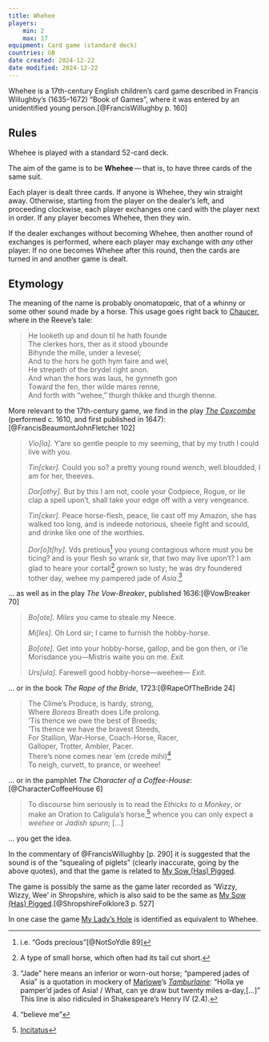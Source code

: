 ```yaml
---
title: Whehee
players:
    min: 2
    max: 17
equipment: Card game (standard deck)
countries: GB
date created: 2024-12-22
date modified: 2024-12-22
---
```


Whehee is a 17th-century English children’s card game described in Francis Willughby’s (1635–1672) “Book of Games”, where it was entered by an unidentified young person.[@FrancisWillughby p. 160]

## Rules

Whehee is played with a standard 52-card deck.

The aim of the game is to be **Whehee** — that is, to have three cards of the same suit.

Each player is dealt three cards. If anyone is Whehee, they win straight away.  Otherwise, starting from the player on the dealer’s left, and proceeding clockwise, each player exchanges one card with the player next in order. If any player becomes Whehee, then they win.

If the dealer exchanges without becoming Whehee, then another round of exchanges is performed, where each player may exchange with _any_ other player. If no one becomes Whehee after this round, then the cards are turned in and another game is dealt.

## Etymology

The meaning of the name is probably onomatopœic, that of a whinny or some other sound made by a horse. This usage goes right back to [Chaucer](https://en.wikipedia.org/wiki/Geoffrey_Chaucer), where in the Reeve’s tale:

> He looketh up and doun til he hath founde<br/>
> The clerkes hors, ther as it stood ybounde<br/>
> Bihynde the mille, under a levesel;<br/>
> And to the hors he goth hym faire and wel,<br/>
> He strepeth of the brydel right anon.<br/>
> And whan the hors was laus, he gynneth gon<br/>
> Toward the fen, ther wilde mares renne,<br/>
> And forth with “wehee,” thurgh thikke and thurgh thenne.

More relevant to the 17th-century game, we find in the play [<cite>The Coxcombe</cite>](https://en.wikipedia.org/wiki/The_Coxcomb) (performed <abbr>c.</abbr> 1610, and first published in 1647):[@FrancisBeaumontJohnFletcher 102]

> _Vio[la]._ Y’are so gentle people to my seeming, that by my truth I could live with you.
> 
> _Tin[cker]._ Could you so? a pretty young round wench, well bloudded, I am for her, theeves.
>
> _Dor[othy]._ But by this I am not, coole your Codpiece, Rogue, or Ile clap a spell upon’t, shall take your edge off with a very vengeance.
>
> _Tin[cker]._ Peace horse-flesh, peace, Ile cast off my Amazon, she has walked too long, and is indeede notorious, sheele fight and scould, and drinke like one of the worthies.
>
> _Dor[o]t[hy]._ Vds pretious[^fn0] you young contagious whore must you be ticing? and is your flesh so wrank sir, that two may live upon’t? I am glad to heare your cortall[^fn1] grown so lusty; he was dry foundered tother day, wehee my pampered jade of _Asia_.[^jade]

[^fn0]: i.e. “Gods precious”[@NotSoYdle 89]

[^fn1]: A type of small horse, which often had its tail cut short.

[^jade]: “Jade” here means an inferior or worn-out horse; “pampered jades of Asia” is a quotation in mockery of [Marlowe](https://en.wikipedia.org/wiki/Christopher_Marlowe)’s [<cite>Tamburlaine</cite>](https://en.wikipedia.org/wiki/Tamburlaine): “Holla ye pamper’d jades of Asia! / What, can ye draw but twenty miles a-day,[…]” This line is also ridiculed in Shakespeare’s Henry IV (2.4).

… as well as in the play <cite>The Vow-Breaker</cite>, published 1636:[@VowBreaker 70]

> _Bo[ote]._ _Miles_ you came to steale my Neece.
>
> _Mi[les]._ Oh Lord sir; I came to furnish the hobby-horse.
>
> _Bo[ote]._ Get into your hobby-horse, gallop, and be gon then, or i’le Morisdance you—Mistris waite you on me. _Exit._
>
> _Urs[ula]._ Farewell good hobby-horse—weehee— _Exit._

... or in the book <cite>The Rape of the Bride</cite>, 1723:[@RapeOfTheBride 24]

> The Clime’s Produce, is hardy, strong,<br/>
> Where _Boreas_ Breath does Life prolong.<br/>
> ’Tis thence we owe the best of Breeds;<br/>
> ’Tis thence we have the bravest Steeds,<br/>
> For Stallion, War-Horse, Coach-Horse, Racer,<br/>
> Galloper, Trotter, Ambler, Pacer.<br/>
> There’s none comes near ’em (<span lang="la">crede mihi</span>)[^fn2]<br/>
> To neigh, curvett, to prance, or weehee!

[^fn2]: “believe me”

... or in the pamphlet <cite>The Character of a Coffee-House</cite>:[@CharacterCoffeeHouse 6]

> To discourse him seriously is to read the _Ethicks to a Monkey_, or make an Oration to Caligula’s horse,[^fn3] whence you can only expect a _weehee_ or _Jadish spurn_; […]

[^fn3]: [Incitatus](https://en.wikipedia.org/wiki/Incitatus)

... you get the idea.

In the commentary of @FrancisWillughby [p. 290] it is suggested that the sound is of the “squealing of piglets” (clearly inaccurate, going by the above quotes), and that the game is related to [My Sow (Has) Pigged](games/my-sow-pigged/my-sow-pigged.md).

The game is possibly the same as the game later recorded as ‘Wizzy, Wizzy, Wee’ in Shropshire, which is also said to be the same as [My Sow (Has) Pigged](games/my-sow-pigged/my-sow-pigged.md).[@ShropshireFolklore3 p. 527]

In one case the game [My Lady’s Hole](games/my-ladys-hole/my-ladys-hole.md) is identified as equivalent to Whehee.

